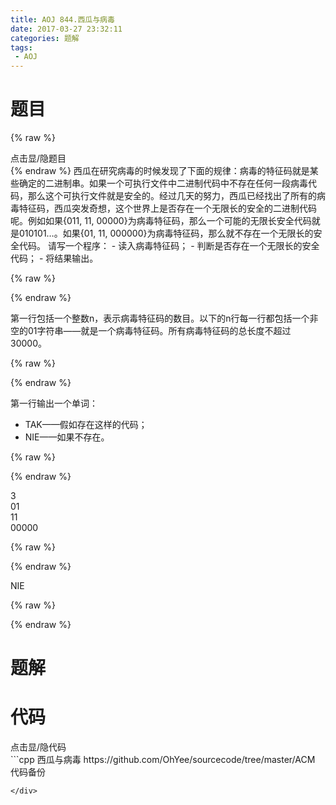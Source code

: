 ```yaml
---
title: AOJ 844.西瓜与病毒
date: 2017-03-27 23:32:11
categories: 题解
tags:
 - AOJ
---
```


# 题目
{% raw %}
<div><div class="fold_hider"><div class="close hider_title">点击显/隐题目</div></div><div class="fold">
    <div class="oj">   
        <div class="part" title="Description">
{% endraw %}
西瓜在研究病毒的时候发现了下面的规律：病毒的特征码就是某些确定的二进制串。如果一个可执行文件中二进制代码中不存在任何一段病毒代码，那么这个可执行文件就是安全的。经过几天的努力，西瓜已经找出了所有的病毒特征码，西瓜突发奇想，这个世界上是否存在一个无限长的安全的二进制代码呢。例如如果{011, 11, 00000}为病毒特征码，那么一个可能的无限长安全代码就是010101…。如果{01, 11, 000000}为病毒特征码，那么就不存在一个无限长的安全代码。  
请写一个程序：  
- 读入病毒特征码；  
- 判断是否存在一个无限长的安全代码；  
- 将结果输出。  
  
  

{% raw %}
        </div>
        <div class="part" title="Input">
{% endraw %}
  
第一行包括一个整数n，表示病毒特征码的数目。以下的n行每一行都包括一个非空的01字符串——就是一个病毒特征码。所有病毒特征码的总长度不超过30000。  
  
  

{% raw %}
        </div>
        <div class="part" title="Output">
{% endraw %}
  
第一行输出一个单词：  
- TAK——假如存在这样的代码；  
- NIE——如果不存在。  
  
  

{% raw %}
        </div>
        <div class="samp">
            <div class="clear"></div>
            <div class="input part" title="Sample Input">
{% endraw %}
  
3  
01   
11   
00000  
  
  

{% raw %}
            </div>
            <div class="output part" title="Sample Output">
{% endraw %}
  
NIE  
  

{% raw %}
            </div>
            <div class="clear"></div>
        </div>
    </div>
</div></div>
{% endraw %}

<!--more-->
# 题解



# 代码
<div><div class="fold_hider"><div class="close hider_title">点击显/隐代码</div></div><div class="fold">```cpp 西瓜与病毒 https://github.com/OhYee/sourcecode/tree/master/ACM 代码备份

```
</div>